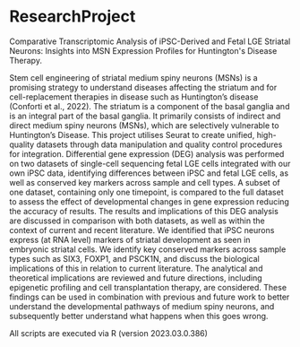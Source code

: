 # ResearchProject
Comparative Transcriptomic Analysis of iPSC-Derived and Fetal LGE Striatal Neurons: Insights into MSN Expression Profiles for Huntington's Disease Therapy.

Stem cell engineering of striatal medium spiny neurons (MSNs) is a promising strategy to understand diseases affecting the striatum and for cell-replacement therapies in disease such as Huntington’s disease (Conforti et al., 2022). The striatum is a component of the basal ganglia and is an integral part of the basal ganglia. It primarily consists of indirect and direct medium spiny neurons (MSNs), which are selectively vulnerable to Huntington’s Disease. 
This project utilises Seurat to create unified, high-quality datasets through data manipulation and quality control procedures for integration. Differential gene expression (DEG) analysis was performed on two datasets of single-cell sequencing fetal LGE cells integrated with our own iPSC data, identifying differences between iPSC and fetal LGE cells, as well as conserved key markers across sample and cell types. A subset of one dataset, containing only one timepoint, is compared to the full dataset to assess the effect of developmental changes in gene expression reducing the accuracy of results. The results and implications of this DEG analysis are discussed in comparison with both datasets, as well as within the context of current and recent literature. We identified that iPSC neurons express (at RNA level) markers of striatal development as seen in embryonic striatal cells. We identify key conserved markers across sample types such as SIX3, FOXP1, and PSCK1N, and discuss the biological implications of this in relation to current literature. The analytical and theoretical implications are reviewed and future directions, including epigenetic profiling and cell transplantation therapy, are considered.
These findings can be used in combination with previous and future work to better understand the developmental pathways of medium spiny neurons, and subsequently better understand what happens when this goes wrong.


All scripts are executed via R (version 2023.03.0.386)
